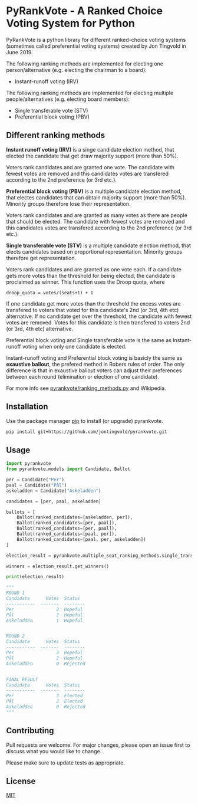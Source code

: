 

PyRankVote - A Ranked Choice Voting System for Python
=====================================================

PyRankVote is a python library for different ranked-choice voting systems (sometimes called preferential voting systems) created by Jon Tingvold in June 2019. 

The following ranking methods are implemented for electing one person/alternative (e.g. electing the chairman to a board):

- Instant-runoff voting (IRV)

The following ranking methods are implemented for electing multiple people/alternatives (e.g. electing board members):

- Single transferable vote (STV)
- Preferential block voting (PBV)

## Different ranking methods

**Instant runoff voting (IRV)** is a singe candidate election method, that elected the candidate that get draw majority support (more than 50%).

Voters rank candidates and are granted one vote. The candidate with fewest votes are removed and this candidates votes are transfered according to the 2nd preference (or 3rd etc.).

**Preferential block voting (PBV)** is a multiple candidate election method, that electes candidates that
can obtain majority support (more than 50%). Minority groups therefore lose their representation.

Voters rank candidates and are granted as many votes as there are people that should be elected. The candidate with
fewest votes are removed and this candidates votes are transfered according to the 2nd preference (or 3rd etc.).

**Single transferable vote (STV)** is a multiple candidate election method, that elects candidates based on proportional representation. Minority groups therefore get representation.

Voters rank candidates and are granted as one vote each. If a candidate gets more votes than the threshold for being
elected, the candidate is proclaimed as winner. This function uses the Droop quota, where

    droop_quota = votes/(seats+1) + 1

If one candidate get more votes than the threshold the excess votes are transfered to voters that voted for this
candidate's 2nd (or 3rd, 4th etc) alternative. If no candidate get over the threshold, the candidate with fewest votes
are removed. Votes for this candidate is then transfered to voters 2nd (or 3rd, 4th etc) alternative.

Preferential block voting and Single transferable vote is the same as Instant-runoff voting when only one candidate is elected.

Instant-runoff voting and Preferential block voting is basicly the same as **exaustive ballout**, the prefered method in Robers rules of order. The only difference is that in exaustive ballout voters can adjust their preferences between each round (elimination or election of one candidate).

For more info see [pyrankvote/ranking_methods.py](pyrankvote/ranking_methods.py) and Wikipedia.

## Installation

Use the package manager [pip](https://pip.pypa.io/en/stable/) to install (or upgrade) pyrankvote.

```bash
pip install git+https://github.com/jontingvold/pyrankvote.git
```

## Usage

```python
import pyrankvote
from pyrankvote.models import Candidate, Ballot

per = Candidate("Per")
paal = Candidate("Pål")
askeladden = Candidate("Askeladden")

candidates = [per, paal, askeladden]

ballots = [
    Ballot(ranked_candidates=[askeladden, per]),
    Ballot(ranked_candidates=[per, paal]),
    Ballot(ranked_candidates=[per, paal]),
    Ballot(ranked_candidates=[paal, per]),
    Ballot(ranked_candidates=[paal, per, askeladden])
]

election_result = pyrankvote.multiple_seat_ranking_methods.single_transferable_vote(candidates, ballots, number_of_seats=2)

winners = election_result.get_winners()

print(election_result)

"""
ROUND 1
Candidate      Votes  Status
-----------  -------  --------
Per                2  Hopeful
Pål                2  Hopeful
Askeladden         1  Hopeful


ROUND 2
Candidate      Votes  Status
-----------  -------  --------
Per                3  Hopeful
Pål                2  Hopeful
Askeladden         0  Rejected


FINAL RESULT
Candidate      Votes  Status
-----------  -------  --------
Per                3  Elected
Pål                2  Elected
Askeladden         0  Rejected
"""

```

## Contributing
Pull requests are welcome. For major changes, please open an issue first to discuss what you would like to change.

Please make sure to update tests as appropriate.

## License
[MIT](https://choosealicense.com/licenses/mit/)
